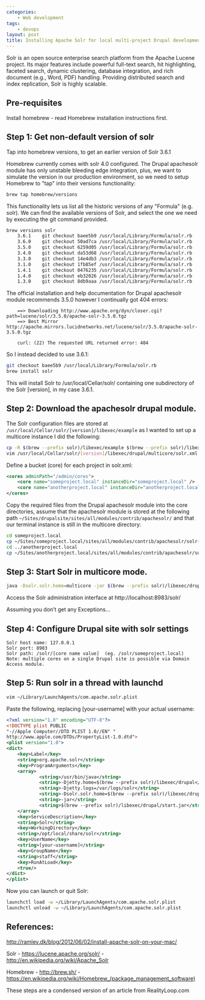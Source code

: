 ```yaml
---
categories:
    - Web development
tags:
    - devops
layout: post
title: Installing Apache Solr for local multi-project Drupal development on a Mac
---
```


Solr is an open source enterprise search platform from the Apache Lucene project. Its major features include powerful full-text search, hit
highlighting, faceted search, dynamic clustering, database integration, and
rich document (e.g., Word, PDF) handling. Providing distributed search and
index replication, Solr is highly scalable.

<!--more-->

## Pre-requisites

Install homebrew - read Homebrew installation instructions first.


## Step 1: Get non-default version of solr

Tap into homebrew versions, to get an earlier version of Solr 3.6.1

Homebrew currently comes with solr 4.0 configured. The Drupal apachesolr module
has only unstable bleeding edge integration, plus, we want to simulate the
version in our production environment, so we need to setup Homebrew to "tap"
into their versions functionality:

```bash
brew tap homebrew/versions
```

This functionality lets us list all the historic versions of any "Formula"
(e.g. solr). We can find the available versions of Solr, and select the one
we need by executing the git command provided.

```bash
brew versions solr
    3.6.1    git checkout baee5b9 /usr/local/Library/Formula/solr.rb
    3.6.0    git checkout 50ad7ca /usr/local/Library/Formula/solr.rb
    3.5.0    git checkout 6259d05 /usr/local/Library/Formula/solr.rb
    3.4.0    git checkout da53d68 /usr/local/Library/Formula/solr.rb
    3.3.0    git checkout 14e4db3 /usr/local/Library/Formula/solr.rb
    3.1.0    git checkout 1fb85ef /usr/local/Library/Formula/solr.rb
    1.4.1    git checkout 0476235 /usr/local/Library/Formula/solr.rb
    1.4.0    git checkout eb32026 /usr/local/Library/Formula/solr.rb
    1.3.0    git checkout 8db9aaa /usr/local/Library/Formula/solr.rb
```

The official installation and help documentation for Drupal apachesolr module
recommends 3.5.0  however I continually got 404 errors:

```
    ==> Downloading http://www.apache.org/dyn/closer.cgi?path=lucene/solr/3.5.0/apache-solr-3.5.0.tgz
    ==> Best Mirror http://apache.mirrors.lucidnetworks.net/lucene/solr/3.5.0/apache-solr-3.5.0.tgz

    curl: (22) The requested URL returned error: 404
```

So I instead decided to use 3.6.1:

```bash
git checkout baee5b9 /usr/local/Library/Formula/solr.rb
brew install solr
```

This will install Solr to /usr/local/Cellar/solr/ containing one subdirectory of the Solr [version], in my case 3.6.1.


## Step 2: Download the apachesolr drupal module.

The Solr configuration files are stored at
`/usr/local/Cellar/solr/[version]/libexec/example` as I wanted to set up a
multicore instance I did the following:

```bash
cp -R $(brew --prefix solr)/libexec/example $(brew --prefix solr)/libexec/drupal
vim /usr/local/Cellar/solr/[version]/libexec/drupal/multicore/solr.xml
```

Define a bucket (core) for each project in solr.xml:

```xml
<cores adminPath="/admin/cores">
    <core name="someproject.local" instanceDir="someproject.local" />
    <core name="anotherproject.local" instanceDir="anotherproject.local" />
</cores>
```

Copy the required files from the Drupal apachesolr module into the core
directories, assume that the apachesolr module is stored at the following path
`~/Sites/drupalsite/sites/all/modules/contrib/apachesolr/` and that our terminal
instance is still in the multicore directory:

```bash
cd someproject.local
cp ~/Sites/someproject.local/sites/all/modules/contrib/apachesolr/solr-conf/solr-3.x/*.xml ./
cd ../anotherproject.local
cp ~/Sites/anotherproject.local/sites/all/modules/contrib/apachesolr/solr-conf/solr-3.x/*.xml ./
```

## Step 3: Start Solr in multicore mode.

```bash
java -Dsolr.solr.home=multicore -jar $(brew --prefix solr)/libexec/drupal/start.jar
```

Access the Solr administration interface at http://localhost:8983/solr/

Assuming you don’t get any Exceptions…


## Step 4: Configure Drupal site with solr settings

```
Solr host name: 127.0.0.1
Solr port: 8983
Solr path: /solr/[core name value]  (eg. /solr/someproject.local)
Note: multiple cores on a single Drupal site is possible via Domain Access module.
```

## Step 5: Run solr in a thread with launchd

```bash
vim ~/Library/LaunchAgents/com.apache.solr.plist
```

Paste the following, replacing [your-username] with your actual username:

```xml
<?xml version="1.0" encoding="UTF-8"?>
<!DOCTYPE plist PUBLIC
"-//Apple Computer//DTD PLIST 1.0//EN" "
http://www.apple.com/DTDs/PropertyList-1.0.dtd">
<plist version="1.0">
<dict>
    <key>Label</key>
    <string>org.apache.solr</string>
    <key>ProgramArguments</key>
    <array>
            <string>/usr/bin/java</string>
            <string>-Djetty.home=$(brew --prefix solr)/libexec/drupal</string>
            <string>-Djetty.logs=/var/logs/solr</string>
            <string>-Dsolr.solr.home=$(brew --prefix solr)/libexec/drupal/multicore</string>
            <string>-jar</string>
            <string>$(brew --prefix solr)/libexec/drupal/start.jar</string>
    </array>
    <key>ServiceDescription</key>
    <string>Solr</string>
    <key>WorkingDirectory</key>
    <string>/opt/local/share/solr</string>
    <key>UserName</key>
    <string>[your-username]</string>
    <key>GroupName</key>
    <string>staff</string>
    <key>RunAtLoad</key>
    <true/>
</dict>
</plist>
```

Now you can launch or quit Solr:

```bash
launchctl load -w ~/Library/LaunchAgents/com.apache.solr.plist
launchctl unload -w ~/Library/LaunchAgents/com.apache.solr.plist
```

## References:

http://ramlev.dk/blog/2012/06/02/install-apache-solr-on-your-mac/

Solr - https://lucene.apache.org/solr/ - http://en.wikipedia.org/wiki/Apache_Solr

Homebrew - http://brew.sh/ - https://en.wikipedia.org/wiki/Homebrew_(package_management_software)

These steps are a condensed version of an article from RealityLoop.com
